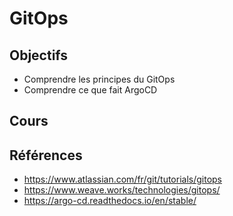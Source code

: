 # GitOps

## Objectifs

- Comprendre les principes du GitOps
- Comprendre ce que fait ArgoCD

## Cours

<Reveate markdown-file="/lessons/gitops.md" />

## Références

- https://www.atlassian.com/fr/git/tutorials/gitops
- https://www.weave.works/technologies/gitops/
- https://argo-cd.readthedocs.io/en/stable/
